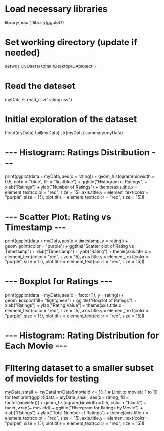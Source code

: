 # Load necessary libraries
library(readr)
library(ggplot2)

# Set working directory (update if needed)
setwd("C:/Users/Komal/Desktop/DAproject")

# Read the dataset
myData <- read_csv("rating.csv")

# Initial exploration of the dataset
head(myData)
tail(myData)
str(myData)
summary(myData)

# --- Histogram: Ratings Distribution ---
print(ggplot(data = myData, aes(x = rating)) +
        geom_histogram(binwidth = 0.5, color = "blue", fill = "lightblue") +
        ggtitle("Histogram of Ratings") +
        xlab("Ratings") +
        ylab("Number of Ratings") +
        theme(axis.title.x = element_text(color = "red", size = 15),
              axis.title.y = element_text(color = "purple", size = 15),
              plot.title = element_text(color = "red", size = 15)))

# --- Scatter Plot: Rating vs Timestamp ---
print(ggplot(data = myData, aes(x = timestamp, y = rating)) +
        geom_point(color = "purple") +
        ggtitle("Scatter plot of Rating vs Timestamp") +
        xlab("Timestamp") +
        ylab("Rating") +
        theme(axis.title.x = element_text(color = "red", size = 15),
              axis.title.y = element_text(color = "purple", size = 15),
              plot.title = element_text(color = "red", size = 15)))

# --- Boxplot for Ratings ---
print(ggplot(data = myData, aes(x = factor(1), y = rating)) +
        geom_boxplot(fill = "lightgreen") +
        ggtitle("Boxplot of Ratings") +
        xlab("Ratings") +
        ylab("Rating Value") +
        theme(axis.title.x = element_text(color = "red", size = 15),
              axis.title.y = element_text(color = "purple", size = 15),
              plot.title = element_text(color = "red", size = 15)))

# --- Histogram: Rating Distribution for Each Movie ---
# Filtering dataset to a smaller subset of movieIds for testing
myData_small <- myData[myData$movieId <= 10, ]  # Limit to movieId 1 to 10 for test
print(ggplot(data = myData_small, aes(x = rating, fill = factor(movieId))) +
        geom_histogram(binwidth = 0.5, color = "black") +
        facet_wrap(~ movieId) +
        ggtitle("Histogram for Ratings by Movie") +
        xlab("Ratings") +
        ylab("Total Number of Ratings") +
        theme(axis.title.x = element_text(color = "red", size = 15),
              axis.title.y = element_text(color = "purple", size = 15),
              plot.title = element_text(color = "red", size = 15)))
